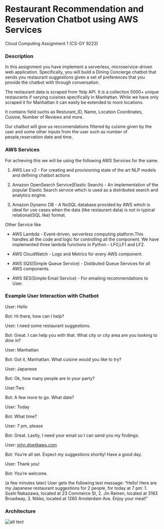 # Restaurant Recommendation and Reservation Chatbot using AWS Services
Cloud Computing Assignment 1 (CS-GY 9223)

### Description
In this assignment you have implement a serverless, microservice-driven web application. Specifically, you will build a Dining Concierge chatbot that sends you restaurant suggestions given a set of preferences that you provide the chatbot with through conversation.

The restaurant data is scraped from Yelp API. It is a collection 5000+ unique restaurants if varying cuisines specifically in Manhattan. While we have only scraped it for Manhattan it can easily be extended to more locations.

It contains field suchs as Resturant_ID, Name, Location Coordinates, Cuisine, Number of Reviews and more.

Our chatbot will give us reccomendations filtered by cuisine given by the user and some other inputs from the user such as number of people,reservation date and time.

### AWS Services
For achieving this we will be using the following AWS Services for the same.

1. AWS Lex v2 - For creating and provisioning state of the art NLP models and defining chatbot actions

2. Amazon OpenSearch Service(Elastic Search) - An implementation of the popular Elastic Search service which is used as a distributed search and analytics engine.

3. Amazon Dynamo DB -  A NoSQL database provided by AWS which is ideal for use cases when the data (like restaurant data) is not in typical relational(SQL like) format.

Other Service like

- AWS Lambda - Event-driven, serverless computing platform.This handles all the code and logic for controlling all the component. We have implemented three lambda functions in Python - LF0,LF1 and LF2.

- AWS CloudWatch - Logs and Metrics for every AWS component.

- AWS SQS(Simple Queue Service) - Distibuted Queue Services for all AWS components.

- AWS SES(Simple Email Service) - For emailing recommendations to User.

### Example User Interaction with Chatbot

User: Hello

Bot: Hi there, how can I help?

User: I need some restaurant suggestions.

Bot: Great. I can help you with that. What city or city area are you looking to dine in?

User: Manhattan

Bot: Got it, Manhattan. What cuisine would you like to try?

User: Japanese

Bot: Ok, how many people are in your party?

User:Two

Bot: A few more to go. What date?

User: Today

Bot: What time?

User: 7 pm, please

Bot: Great. Lastly, I need your email so I can send you my findings.

User: john.doe@aws.com

Bot: You’re all set. Expect my suggestions shortly! Have a good day.

User: Thank you!

Bot: You’re welcome.

(a few minutes later)
User gets the following text message:
“Hello! Here are my Japanese restaurant suggestions for 2 people, for today at 7 pm: 1. Sushi Nakazawa, located at 23 Commerce St, 2. Jin Ramen, located at 3183 Broadway, 3. Nikko, located at 1280 Amsterdam Ave. Enjoy your meal!”

### Architecture

![alt text](https://github.com/abhishek66642/Restaurant-Recommendation-Chatbot-Cloud/blob/main/images/Architecture.png)
